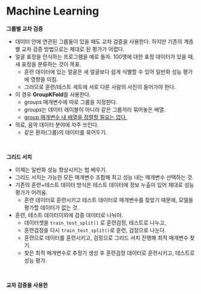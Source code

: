 # Machine Learning

**그룹별 교차 검증**

- 데이터 안에 연관된 그룹들이 있을 때도 교차 검증을 사용한다. 하지만 기존의 계층별 교차 검증 방법으로는 제대로 된 평가가 어렵다.
- 얼굴 표정을 인식하는 프로그램을 예로 들자. 100명에 대한 표정 데이터가 있을 때, 새 표정을 분류하는 것이 목표.
  - 훈련 데이터에 있는 얼굴은 새 얼굴보다 쉽게 식별할 수 있어 일반화 성능 평가에 영향을 미침.
  - 그러므로 훈련/테스트 세트에 서로 다른 사람의 사진이 들어가야 한다.
- 이 경우 **GroupKFold**를 사용한다.
  - groups 매개변수에 따로 그룹을 지정한다.
  - groups는 데이터 레이블이 아니라 같은 그룹끼리 묶어놓은 배열.
  - <u>group 매개변수 내 배열을 정렬할 필요는 없다.</u>
- 의료, 음악 데이터 분야에 자주 쓰인다.
  - 같은 환자(그룹)의 데이터를 묶어두기.

<br>

**그리드 서치**

- 이제는 일반화 성능 향상시키는 법 배우기.
- 그리드 서치는 가능한 모든 매개변수 조합해 최고 성능 내는 매개변수 선택하는 것.
- 기존의 훈련+테스트 데이터 방식은 테스트 데이터에 정보 누출이 있어 제대로 성능 평가가 어려움.
  - 훈련 데이터로 훈련시키고 테스트 데이터로 매개변수를 찾았기 때문에, 모델을 평가할 데이터가 없는 것.
- 훈련, 테스트 데이터이외에 검증 데이터로 나눠야.
  - 데이터셋을 `train_test_split()` 로 훈련검정, 테스트로 나누고,
  - 훈련검정을 다시 `train_test_split()`로 훈련, 검정으로 나눈다.
  - 훈련으로 데이터를 훈련시키고, 검정으로 그리드 서치 진행해 최적 매개변수 찾기.
  - 찾은 최적 매개변수로 추정기 생성 후 훈련검정 데이터로 훈련시키고, 테스트로 성능 평가.

<br>

**교차 검증을 사용한**